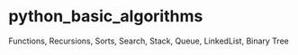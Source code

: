 # python_basic_algorithms
Functions, Recursions, Sorts, Search, Stack, Queue, LinkedList, Binary Tree
